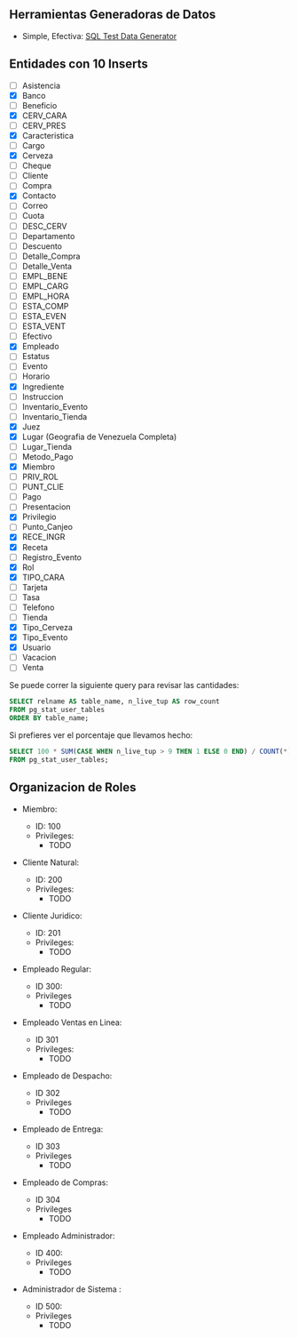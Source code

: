 ## Herramientas Generadoras de Datos

- Simple, Efectiva: [SQL Test Data Generator](https://www.coderstool.com/sql-test-data-generator)

## Entidades con 10 Inserts

- [ ] Asistencia
- [x] Banco
- [ ] Beneficio
- [x] CERV_CARA
- [ ] CERV_PRES
- [x] Caracteristica
- [ ] Cargo
- [x] Cerveza
- [ ] Cheque
- [ ] Cliente
- [ ] Compra
- [x] Contacto
- [ ] Correo
- [ ] Cuota
- [ ] DESC_CERV
- [ ] Departamento
- [ ] Descuento
- [ ] Detalle_Compra
- [ ] Detalle_Venta
- [ ] EMPL_BENE
- [ ] EMPL_CARG
- [ ] EMPL_HORA
- [ ] ESTA_COMP
- [ ] ESTA_EVEN
- [ ] ESTA_VENT
- [ ] Efectivo
- [x] Empleado
- [ ] Estatus
- [ ] Evento
- [ ] Horario
- [x] Ingrediente
- [ ] Instruccion
- [ ] Inventario_Evento
- [ ] Inventario_Tienda
- [x] Juez
- [x] Lugar (Geografia de Venezuela Completa)
- [ ] Lugar_Tienda
- [ ] Metodo_Pago
- [x] Miembro
- [ ] PRIV_ROL
- [ ] PUNT_CLIE
- [ ] Pago
- [ ] Presentacion
- [x] Privilegio
- [ ] Punto_Canjeo
- [x] RECE_INGR
- [x] Receta
- [ ] Registro_Evento
- [x] Rol
- [x] TIPO_CARA
- [ ] Tarjeta
- [ ] Tasa
- [ ] Telefono
- [ ] Tienda
- [x] Tipo_Cerveza
- [x] Tipo_Evento
- [x] Usuario
- [ ] Vacacion
- [ ] Venta

Se puede correr la siguiente query para revisar las cantidades:

```sql
SELECT relname AS table_name, n_live_tup AS row_count
FROM pg_stat_user_tables
ORDER BY table_name;
```

Si prefieres ver el porcentaje que llevamos hecho:

```sql
SELECT 100 * SUM(CASE WHEN n_live_tup > 9 THEN 1 ELSE 0 END) / COUNT(*) AS "Porcentaje %"
FROM pg_stat_user_tables;
```

## Organizacion de Roles

- Miembro:
    - ID: 100
    - Privileges:
        - TODO

- Cliente Natural:
    - ID: 200
    - Privileges:
        - TODO

- Cliente Juridico:
    - ID: 201
    - Privileges:
        - TODO

- Empleado Regular:
    - ID 300:
    - Privileges
        - TODO

- Empleado Ventas en Linea:
    - ID 301
    - Privileges:
        - TODO

- Empleado de Despacho:
    - ID 302
    - Privileges
        - TODO

- Empleado de Entrega:
    - ID 303
    - Privileges
        - TODO

- Empleado de Compras:
    - ID 304
    - Privileges
        - TODO

- Empleado Administrador:
    - ID 400:
    - Privileges
        - TODO

- Administrador de Sistema :
    - ID 500:
    - Privileges
        - TODO
